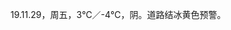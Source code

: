 <link href="../../css/style.css" rel="stylesheet" type="text/css" />

<span class="fzzy">19.11.29，周五，3℃／-4℃，阴。道路结冰黄色预警。

